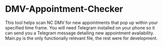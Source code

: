 # DMV-Appointment-Checker
This tool helps scan NC DMV for new appointments that pop up within your specified time frame. You will need Telegram installed on your phone so it can send you a Telegram message detailing new appointment availability. Main.py is the only functionally relevant file, the rest were for development. 
